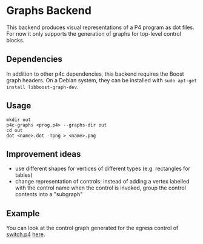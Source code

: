 # Graphs Backend

This backend produces visual representations of a P4 program as dot files. For
now it only supports the generation of graphs for top-level control blocks.

## Dependencies

In addition to other p4c dependencies, this backend requires the Boost graph
headers. On a Debian system, they can be installed with `sudo apt-get install
libboost-graph-dev`.

## Usage

```
mkdir out
p4c-graphs <prog.p4> --graphs-dir out
cd out
dot <name>.dot -Tpng > <name>.png
```

## Improvement ideas

  - use different shapes for vertices of different types (e.g. rectangles for
    tables)
  - change representation of controls: instead of adding a vertex labelled with
    the control name when the control is invoked, group the control contents
    into a "subgraph"


## Example

You can look at the control graph generated for the egress control of
[switch.p4](https://github.com/p4lang/switch/tree/f219b4f4e25c2db581f3b91c8da94a7c3ac701a7/p4src)
[here](http://bmv2.org/switch_egress.png).
